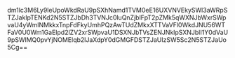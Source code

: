dm1lc3M6Ly9leUpoWkdRaU9pSXhNamd1TVM0eE16UXVNVEkySWl3aWRpSTZJaklpTENKd2N5STZJbDh3TVNJc0luQnZjblFpT2pZMk5qWXNJbWxrSWpvaU4yWmlNMkkxTnpFdFkyUmhPQzAwTUdZMkxXTTVaVFl0WkdJNU56WTFaV0U0Wm1GaElpd2lZV2xrSWpvaU1DSXNJbTVsZENJNklpSXNJblI1Y0dVaU9pSWlMQ0pvYjNOMElqb2lJaXdpY0dGMGFDSTZJaUlzSW5Sc2N5STZJaUo5Cg==